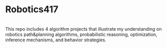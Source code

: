 # Robotics417

<br/>
This repo includes 4 algorithm projects that illustrate my understanding on robotics path&planning algorithms, probabilistic reasoning, optimization, inference mechanisms, and behavior strategies.
